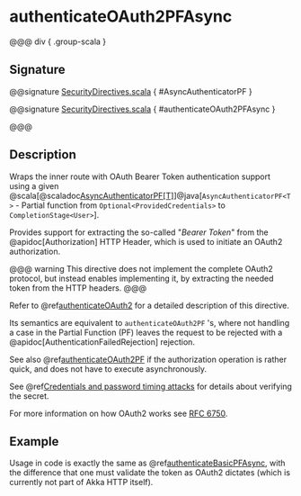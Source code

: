 # authenticateOAuth2PFAsync

@@@ div { .group-scala }
## Signature

@@signature [SecurityDirectives.scala]($akka-http$/akka-http/src/main/scala/akka/http/scaladsl/server/directives/SecurityDirectives.scala) { #AsyncAuthenticatorPF }

@@signature [SecurityDirectives.scala]($akka-http$/akka-http/src/main/scala/akka/http/scaladsl/server/directives/SecurityDirectives.scala) { #authenticateOAuth2PFAsync }

@@@

## Description

Wraps the inner route with OAuth Bearer Token authentication support using a given @scala[@scaladoc[AsyncAuthenticatorPF[T]](akka.http.scaladsl.server.Directives#AsyncAuthenticatorPF[T]=PartialFunction[akka.http.scaladsl.server.directives.Credentials,scala.concurrent.Future[T]])]@java[`AsyncAuthenticatorPF<T>` - Partial function from `Optional<ProvidedCredentials>` to `CompletionStage<User>`].

Provides support for extracting the so-called "*Bearer Token*" from the @apidoc[Authorization] HTTP Header,
which is used to initiate an OAuth2 authorization.

@@@ warning
This directive does not implement the complete OAuth2 protocol, but instead enables implementing it,
by extracting the needed token from the HTTP headers.
@@@

Refer to @ref[authenticateOAuth2](authenticateOAuth2.md) for a detailed description of this directive.

Its semantics are equivalent to `authenticateOAuth2PF` 's, where not handling a case in the Partial Function (PF)
leaves the request to be rejected with a @apidoc[AuthenticationFailedRejection] rejection.

See also @ref[authenticateOAuth2PF](authenticateOAuth2PF.md) if the authorization operation is rather quick, and does not have to execute asynchronously.

See @ref[Credentials and password timing attacks](index.md#credentials-and-timing-attacks) for details about verifying the secret.

For more information on how OAuth2 works see [RFC 6750](https://tools.ietf.org/html/rfc6750).

## Example

Usage in code is exactly the same as @ref[authenticateBasicPFAsync](authenticateBasicPFAsync.md),
with the difference that one must validate the token as OAuth2 dictates (which is currently not part of Akka HTTP itself).
